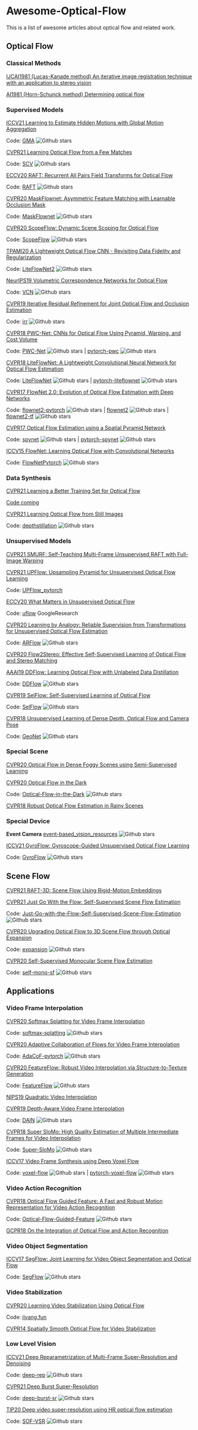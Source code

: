 # Awesome-Optical-Flow
This is a list of awesome articles about optical flow and related work.

## Optical Flow
### Classical Methods
[IJCAI1981 (Lucas-Kanade method) An iterative image registration technique with an application to stereo vision](http://citeseer.ist.psu.edu/viewdoc/download;jsessionid=C41563DCDDC44CB0E13D6D64D89FF3FD?doi=10.1.1.421.4619&rep=rep1&type=pdf)

[AI1981 (Horn-Schunck method) Determining optical flow](http://citeseerx.ist.psu.edu/viewdoc/download?doi=10.1.1.66.562&rep=rep1&type=pdf)

### Supervised Models
[ICCV21 Learning to Estimate Hidden Motions with Global Motion Aggregation](https://arxiv.org/abs/2104.02409)

Code: [GMA](https://github.com/zacjiang/GMA) ![Github stars](https://img.shields.io/github/stars/zacjiang/GMA)

[CVPR21 Learning Optical Flow from a Few Matches](https://arxiv.org/abs/2104.02166)

Code: [SCV](https://github.com/zacjiang/SCV) ![Github stars](https://img.shields.io/github/stars/zacjiang/SCV)

[ECCV20 RAFT: Recurrent All Pairs Field Transforms for Optical Flow](https://arxiv.org/pdf/2003.12039.pdf)

Code: [RAFT](https://github.com/princeton-vl/RAFT) ![Github stars](https://img.shields.io/github/stars/princeton-vl/RAFT)

[CVPR20 MaskFlownet: Asymmetric Feature Matching with Learnable Occlusion Mask](https://arxiv.org/abs/2003.10955) 

Code: [MaskFlownet](https://github.com/microsoft/MaskFlownet) ![Github stars](https://img.shields.io/github/stars/microsoft/MaskFlownet)

[CVPR20 ScopeFlow: Dynamic Scene Scoping for Optical Flow](https://arxiv.org/abs/2002.10770)

Code: [ScopeFlow](https://github.com/avirambh/ScopeFlow) ![Github stars](https://img.shields.io/github/stars/avirambh/ScopeFlow)

[TPAMI20 A Lightweight Optical Flow CNN - Revisiting Data Fidelity and Regularization](https://arxiv.org/abs/1903.07414) 

Code: [LiteFlowNet2](https://github.com/twhui/LiteFlowNet2) ![Github stars](https://img.shields.io/github/stars/twhui/LiteFlowNet2)

[NeurIPS19 Volumetric Correspondence Networks for Optical Flow](https://papers.nips.cc/paper/2019/hash/bbf94b34eb32268ada57a3be5062fe7d-Abstract.html)

Code: [VCN](https://github.com/gengshan-y/VCN) ![Github stars](https://img.shields.io/github/stars/gengshan-y/VCN)

[CVPR19 Iterative Residual Refinement for Joint Optical Flow and Occlusion Estimation](https://arxiv.org/pdf/1904.05290.pdf) 

Code: [irr](https://github.com/visinf/irr) ![Github stars](https://img.shields.io/github/stars/visinf/irr)

[CVPR18 PWC-Net: CNNs for Optical Flow Using Pyramid, Warping, and Cost Volume](https://arxiv.org/abs/1709.02371) 

Code: [PWC-Net](https://github.com/NVlabs/PWC-Net) ![Github stars](https://img.shields.io/github/stars/NVlabs/PWC-Net) | [pytorch-pwc](https://github.com/sniklaus/pytorch-pwc) ![Github stars](https://img.shields.io/github/stars/sniklaus/pytorch-pwc) 

[CVPR18 LiteFlowNet: A Lightweight Convolutional Neural Network for Optical Flow Estimation](https://arxiv.org/abs/1805.07036)

Code: [LiteFlowNet](https://github.com/twhui/LiteFlowNet) ![Github stars](https://img.shields.io/github/stars/twhui/LiteFlowNet) | [pytorch-liteflownet](https://github.com/sniklaus/pytorch-liteflownet) ![Github stars](https://img.shields.io/github/stars/sniklaus/pytorch-liteflownet)

[CVPR17 FlowNet 2.0: Evolution of Optical Flow Estimation with Deep Networks](https://arxiv.org/abs/1612.01925) 

Code: [flownet2-pytorch](https://github.com/NVIDIA/flownet2-pytorch) ![Github stars](https://img.shields.io/github/stars/NVIDIA/flownet2-pytorch) | [flownet2](https://github.com/lmb-freiburg/flownet2) ![Github stars](https://img.shields.io/github/stars/lmb-freiburg/flownet2) | [flownet2-tf](https://github.com/sampepose/flownet2-tf) ![Github stars](https://img.shields.io/github/stars/sampepose/flownet2-tf)

[CVPR17 Optical Flow Estimation using a Spatial Pyramid Network](https://arxiv.org/abs/1611.00850)

Code: [spynet](https://github.com/anuragranj/spynet) ![Github stars](https://img.shields.io/github/stars/anuragranj/spynet) | [pytorch-spynet](https://github.com/sniklaus/pytorch-spynet) ![Github stars](https://img.shields.io/github/stars/sniklaus/pytorch-spynet)

[ICCV15 FlowNet: Learning Optical Flow with Convolutional Networks](https://arxiv.org/abs/1504.06852) 

Code: [FlowNetPytorch](https://github.com/ClementPinard/FlowNetPytorch) ![Github stars](https://img.shields.io/github/stars/ClementPinard/FlowNetPytorch)

### Data Synthesis
[CVPR21 Learning a Better Training Set for Optical Flow](https://arxiv.org/abs/2104.14544)

[Code coming](https://autoflow-google.github.io/#code)

[CVPR21 Learning Optical Flow from Still Images](https://arxiv.org/abs/2104.03965)

Code: [depthstillation](https://github.com/mattpoggi/depthstillation) ![Github stars](https://img.shields.io/github/stars/mattpoggi/depthstillation)

### Unsupervised Models
[CVPR21 SMURF: Self-Teaching Multi-Frame Unsupervised RAFT with Full-Image Warping](https://arxiv.org/abs/2105.07014)

[CVPR21 UPFlow: Upsampling Pyramid for Unsupervised Optical Flow Learning](https://openaccess.thecvf.com/content/CVPR2021/papers/Luo_UPFlow_Upsampling_Pyramid_for_Unsupervised_Optical_Flow_Learning_CVPR_2021_paper.pdf)

Code: [UPFlow_pytorch](https://github.com/coolbeam/UPFlow_pytorch)

[ECCV20 What Matters in Unsupervised Optical Flow](https://arxiv.org/abs/2006.04902)

Code: [uflow](https://github.com/google-research/google-research/tree/master/uflow) GoogleResearch

[CVPR20 Learning by Analogy: Reliable Supervision from Transformations for Unsupervised Optical Flow Estimation](https://arxiv.org/abs/2003.13045)

Code: [ARFlow](https://github.com/lliuz/ARFlow) ![Github stars](https://img.shields.io/github/stars/lliuz/ARFlow)

[CVPR20 Flow2Stereo: Effective Self-Supervised Learning of Optical Flow and Stereo Matching](https://arxiv.org/abs/2004.02138)

[AAAI19 DDFlow: Learning Optical Flow with Unlabeled Data Distillation](https://arxiv.org/abs/1902.09145)

Code: [DDFlow](https://github.com/ppliuboy/DDFlow) ![Github stars](https://img.shields.io/github/stars/ppliuboy/DDFlow)

[CVPR19 SelFlow: Self-Supervised Learning of Optical Flow](https://arxiv.org/abs/1904.09117)

Code: [SelFlow](https://github.com/ppliuboy/SelFlow) ![Github stars](https://img.shields.io/github/stars/ppliuboy/SelFlow)

[CVPR18 Unsupervised Learning of Dense Depth, Optical Flow and Camera Pose](https://arxiv.org/abs/1803.02276)

Code: [GeoNet](https://github.com/yzcjtr/GeoNet) ![Github stars](https://img.shields.io/github/stars/yzcjtr/GeoNet)

### Special Scene
[CVPR20 Optical Flow in Dense Foggy Scenes using Semi-Supervised Learning](https://arxiv.org/abs/2004.01905)

[CVPR20 Optical Flow in the Dark](https://openaccess.thecvf.com/content_CVPR_2020/html/Zheng_Optical_Flow_in_the_Dark_CVPR_2020_paper.html)

Code: [Optical-Flow-in-the-Dark](https://github.com/mf-zhang/Optical-Flow-in-the-Dark) ![Github stars](https://img.shields.io/github/stars/mf-zhang/Optical-Flow-in-the-Dark)

[CVPR18 Robust Optical Flow Estimation in Rainy Scenes](https://arxiv.org/abs/1704.05239)

### Special Device

**Event Camera** [event-based_vision_resources](https://github.com/uzh-rpg/event-based_vision_resources#optical-flow-estimation) ![Github stars](https://img.shields.io/github/stars/uzh-rpg/event-based_vision_resources#optical-flow-estimation)

[ICCV21 GyroFlow: Gyroscope-Guided Unsupervised Optical Flow Learning](https://arxiv.org/abs/2103.13725)

Code: [GyroFlow](https://github.com/megvii-research/GyroFlow) ![Github stars](https://img.shields.io/github/stars/megvii-research/GyroFlow)
## Scene Flow
[CVPR21 RAFT-3D: Scene Flow Using Rigid-Motion Embeddings](https://arxiv.org/pdf/2012.00726.pdf)

[CVPR21 Just Go With the Flow: Self-Supervised Scene Flow Estimation](https://arxiv.org/pdf/1912.00497.pdf)

Code: [Just-Go-with-the-Flow-Self-Supervised-Scene-Flow-Estimation](https://github.com/HimangiM/Just-Go-with-the-Flow-Self-Supervised-Scene-Flow-Estimation) ![Github stars](https://img.shields.io/github/stars/HimangiM/Just-Go-with-the-Flow-Self-Supervised-Scene-Flow-Estimation)

[CVPR20 Upgrading Optical Flow to 3D Scene Flow through Optical Expansion](https://openaccess.thecvf.com/content_CVPR_2020/html/Yang_Upgrading_Optical_Flow_to_3D_Scene_Flow_Through_Optical_Expansion_CVPR_2020_paper.html)

Code: [expansion](https://github.com/gengshan-y/expansion) ![Github stars](https://img.shields.io/github/stars/gengshan-y/expansion)

[CVPR20 Self-Supervised Monocular Scene Flow Estimation](https://arxiv.org/abs/2004.04143)

Code: [self-mono-sf](https://github.com/visinf/self-mono-sf) ![Github stars](https://img.shields.io/github/stars/visinf/self-mono-sf)

## Applications
### Video Frame Interpolation
[CVPR20 Softmax Splatting for Video Frame Interpolation](https://arxiv.org/abs/2003.05534)

Code: [softmax-splatting](https://github.com/sniklaus/softmax-splatting) ![Github stars](https://img.shields.io/github/stars/sniklaus/softmax-splatting)

[CVPR20 Adaptive Collaboration of Flows for Video Frame Interpolation](https://arxiv.org/abs/1907.10244)

Code: [AdaCoF-pytorch](https://github.com/HyeongminLEE/AdaCoF-pytorch) ![Github stars](https://img.shields.io/github/stars/HyeongminLEE/AdaCoF-pytorch)

[CVPR20 FeatureFlow: Robust Video Interpolation via Structure-to-Texture Generation](https://openaccess.thecvf.com/content_CVPR_2020/papers/Gui_FeatureFlow_Robust_Video_Interpolation_via_Structure-to-Texture_Generation_CVPR_2020_paper.pdf)

Code: [FeatureFlow](https://github.com/CM-BF/FeatureFlow) ![Github stars](https://img.shields.io/github/stars/CM-BF/FeatureFlow)

[NIPS19 Quadratic Video Interpolation](https://arxiv.org/abs/1911.00627)

[CVPR19 Depth-Aware Video Frame Interpolation](https://openaccess.thecvf.com/content_CVPR_2019/papers/Bao_Depth-Aware_Video_Frame_Interpolation_CVPR_2019_paper.pdf)

Code: [DAIN](https://github.com/baowenbo/DAIN) ![Github stars](https://img.shields.io/github/stars/baowenbo/DAIN)

[CVPR18 Super SloMo: High Quality Estimation of Multiple Intermediate Frames for Video Interpolation](https://arxiv.org/abs/1712.00080)

Code: [Super-SloMo](https://github.com/avinashpaliwal/Super-SloMo) ![Github stars](https://img.shields.io/github/stars/avinashpaliwal/Super-SloMo)

[ICCV17 Video Frame Synthesis using Deep Voxel Flow](https://arxiv.org/abs/1702.02463)

Code: [voxel-flow](https://github.com/liuziwei7/voxel-flow) ![Github stars](https://img.shields.io/github/stars/liuziwei7/voxel-flow) | [pytorch-voxel-flow](https://github.com/lxx1991/pytorch-voxel-flow) ![Github stars](https://img.shields.io/github/stars/lxx1991/pytorch-voxel-flow)

### Video Action Recognition

[CVPR18 Optical Flow Guided Feature: A Fast and Robust Motion Representation for Video Action Recognition](https://arxiv.org/abs/1711.11152)

Code: [Optical-Flow-Guided-Feature](https://github.com/kevin-ssy/Optical-Flow-Guided-Feature) ![Github stars](https://img.shields.io/github/stars/kevin-ssy/Optical-Flow-Guided-Feature)

[GCPR18 On the Integration of Optical Flow and Action Recognition](https://arxiv.org/abs/1712.08416)

### Video Object Segmentation

[ICCV17 SegFlow: Joint Learning for Video Object Segmentation and Optical Flow](https://arxiv.org/abs/1709.06750)

Code: [SegFlow](https://github.com/JingchunCheng/SegFlow) ![Github stars](https://img.shields.io/github/stars/JingchunCheng/SegFlow)

### Video Stabilization
[CVPR20 Learning Video Stabilization Using Optical Flow](https://cseweb.ucsd.edu/~ravir/jiyang_cvpr20.pdf)

Code: [jiyang.fun](https://drive.google.com/file/d/1wQJYFd8TMbCRzhmFfDyBj7oHAGfyr1j6/view)

[CVPR14 Spatially Smooth Optical Flow for Video Stabilization](http://www.liushuaicheng.org/CVPR2014/SteadyFlow.pdf)

### Low Level Vision
[ICCV21 Deep Reparametrization of Multi-Frame Super-Resolution and Denoising](https://arxiv.org/abs/2108.08286)

Code: [deep-rep](https://github.com/goutamgmb/deep-rep) ![Github stars](https://img.shields.io/github/stars/goutamgmb/deep-rep)

[CVPR21 Deep Burst Super-Resolution](https://arxiv.org/abs/2101.10997)

Code: [deep-burst-sr](https://github.com/goutamgmb/deep-burst-sr) ![Github stars](https://img.shields.io/github/stars/goutamgmb/deep-burst-sr)

[TIP20 Deep video super-resolution using HR optical flow estimation](https://arxiv.org/abs/2001.02129)

Code: [SOF-VSR](https://github.com/The-Learning-And-Vision-Atelier-LAVA/SOF-VSR) ![Github stars](https://img.shields.io/github/stars/The-Learning-And-Vision-Atelier-LAVA/SOF-VSR)

